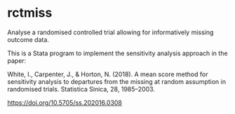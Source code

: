 # rctmiss

Analyse a randomised controlled trial allowing for informatively missing outcome data.

This is a Stata program to implement the sensitivity analysis approach in the paper:

White, I., Carpenter, J., & Horton, N. (2018). A mean score method for sensitivity analysis to departures from the missing at random assumption in randomised trials. Statistica Sinica, 28, 1985–2003. 

https://doi.org/10.5705/ss.202016.0308